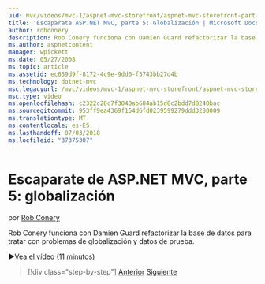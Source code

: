 ```yaml
---
uid: mvc/videos/mvc-1/aspnet-mvc-storefront/aspnet-mvc-storefront-part-5-globalization
title: 'Escaparate ASP.NET MVC, parte 5: Globalización | Microsoft Docs'
author: robconery
description: Rob Conery funciona con Damien Guard refactorizar la base de datos para tratar con problemas de globalización y datos de prueba.
ms.author: aspnetcontent
manager: wpickett
ms.date: 05/27/2008
ms.topic: article
ms.assetid: ec659d9f-8172-4c9e-9dd0-f5743bb27d4b
ms.technology: dotnet-mvc
msc.legacyurl: /mvc/videos/mvc-1/aspnet-mvc-storefront/aspnet-mvc-storefront-part-5-globalization
msc.type: video
ms.openlocfilehash: c2322c20c7f3040ab684ab15d8c2bdd7d8240bac
ms.sourcegitcommit: 953ff9ea4369f154d6fd0239599279ddd3280009
ms.translationtype: MT
ms.contentlocale: es-ES
ms.lasthandoff: 07/03/2018
ms.locfileid: "37375307"
---
```

<a name="aspnet-mvc-storefront-part-5-globalization"></a>Escaparate de ASP.NET MVC, parte 5: globalización
====================
por [Rob Conery](https://github.com/robconery)

Rob Conery funciona con Damien Guard refactorizar la base de datos para tratar con problemas de globalización y datos de prueba.

[&#9654;Vea el vídeo (11 minutos)](https://channel9.msdn.com/Blogs/ASP-NET-Site-Videos/aspnet-mvc-storefront-part-5-globalization)

> [!div class="step-by-step"]
> [Anterior](aspnet-mvc-storefront-part-4-linq-to-sql-spike.md)
> [Siguiente](aspnet-mvc-storefront-part-6-finishing-the-repository-and-initial-ui-work.md)
